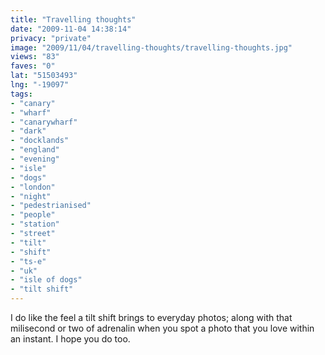 ```yaml
---
title: "Travelling thoughts"
date: "2009-11-04 14:38:14"
privacy: "private"
image: "2009/11/04/travelling-thoughts/travelling-thoughts.jpg"
views: "83"
faves: "0"
lat: "51503493"
lng: "-19097"
tags:
- "canary"
- "wharf"
- "canarywharf"
- "dark"
- "docklands"
- "england"
- "evening"
- "isle"
- "dogs"
- "london"
- "night"
- "pedestrianised"
- "people"
- "station"
- "street"
- "tilt"
- "shift"
- "ts-e"
- "uk"
- "isle of dogs"
- "tilt shift"
---
```

I do like the feel a tilt shift brings to everyday photos; along with that milisecond or two of adrenalin when you spot a photo that you love within an instant. I hope you do too.<a href="http://www.phillprice.com/2009/11/05/travelling-thoughts" rel="nofollow"></a>
